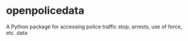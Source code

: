 # openpolicedata
A Python package for accessing police traffic stop, arrests, use of force, etc. data

